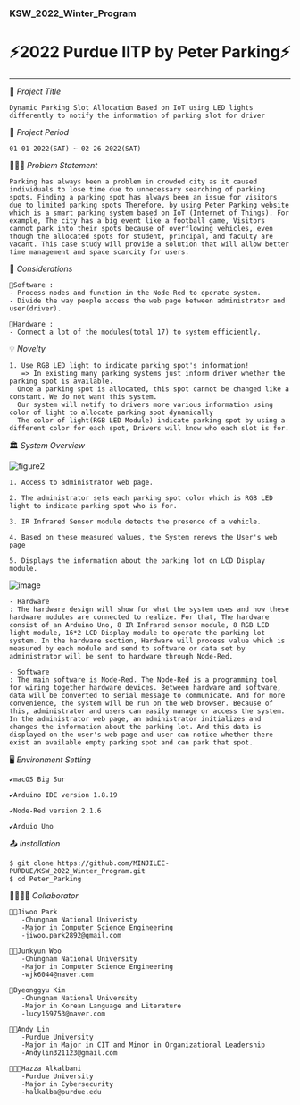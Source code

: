 ### KSW_2022_Winter_Program

# ⚡2022 Purdue IITP by Peter Parking⚡
<hr>

📑 *Project Title*
        
    Dynamic Parking Slot Allocation Based on IoT using LED lights differently to notify the information of parking slot for driver

📅 *Project Period*

    01-01-2022(SAT) ~ 02-26-2022(SAT)

🧖🏻‍♀️ *Problem Statement*
    
    Parking has always been a problem in crowded city as it caused individuals to lose time due to unnecessary searching of parking spots. Finding a parking spot has always been an issue for visitors due to limited parking spots Therefore, by using Peter Parking website which is a smart parking system based on IoT (Internet of Things). For example, The city has a big event like a football game, Visitors cannot park into their spots because of overflowing vehicles, even though the allocated spots for student, principal, and faculty are vacant. This case study will provide a solution that will allow better time management and space scarcity for users.

📖 *Considerations*

    🥕Software : 
    - Process nodes and function in the Node-Red to operate system. 
    - Divide the way people access the web page between administrator and user(driver).

    🥕Hardware :
    - Connect a lot of the modules(total 17) to system efficiently. 

💡 *Novelty*

    1. Use RGB LED light to indicate parking spot's information!
       => In existing many parking systems just inform driver whether the parking spot is available.
      Once a parking spot is allocated, this spot cannot be changed like a constant. We do not want this system.
      Our system will notify to drivers more various information using color of light to allocate parking spot dynamically
      The color of light(RGB LED Module) indicate parking spot by using a different color for each spot, Drivers will know who each slot is for.
      

🏛 *System Overview*

   ![figure2](https://user-images.githubusercontent.com/67006945/154104756-2444dc44-d852-4270-9574-9bce327d2c28.png)
    
    1. Access to administrator web page.

    2. The administrator sets each parking spot color which is RGB LED light to indicate parking spot who is for.

    3. IR Infrared Sensor module detects the presence of a vehicle.

    4. Based on these measured values, the System renews the User's web page

    5. Displays the information about the parking lot on LCD Display module.

![image](https://user-images.githubusercontent.com/67006945/154127868-5ab28a22-71df-4d40-8e55-b6d291c9ca8d.png)

    - Hardware
    : The hardware design will show for what the system uses and how these hardware modules are connected to realize. For that, The hardware consist of an Arduino Uno, 8 IR Infrared sensor module, 8 RGB LED light module, 16*2 LCD Display module to operate the parking lot system. In the hardware section, Hardware will process value which is measured by each module and send to software or data set by administrator will be sent to hardware through Node-Red.

    - Software
    : The main software is Node-Red. The Node-Red is a programming tool for wiring together hardware devices. Between hardware and software, data will be converted to serial message to communicate. And for more convenience, the system will be run on the web browser. Because of this, administrator and users can easily manage or access the system.
    In the administrator web page, an administrator initializes and changes the information about the parking lot. And this data is displayed on the user's web page and user can notice whether there exist an available empty parking spot and can park that spot.
 
🖥️ *Environment Setting*

    ✔️macOS Big Sur
    
    ✔️Arduino IDE version 1.8.19 
    
    ✔️Node-Red version 2.1.6
    
    ✔️Arduio Uno 
  
📤 *Installation*

    $ git clone https://github.com/MINJILEE-PURDUE/KSW_2022_Winter_Program.git
    $ cd Peter_Parking

👨‍👩‍👧‍👧 *Collaborator*
     
    👩‍💻Jiwoo Park
       -Chungnam National Univeristy
       -Major in Computer Science Engineering
       -jiwoo.park2892@gmail.com
       
    🎅🏻Junkyun Woo
       -Chungnam National University
       -Major in Computer Science Engineering
       -wjk6044@naver.com
      
    👰Byeonggyu Kim
       -Chungnam National University
       -Major in Korean Language and Literature
       -lucy159753@naver.com
       
    👩‍🚀Andy Lin
       -Purdue University
       -Major in Major in CIT and Minor in Organizational Leadership
       -Andylin321123@gmail.com
    
    👨🏻‍🦱Hazza Alkalbani
       -Purdue University
       -Major in Cybersecurity
       -halkalba@purdue.edu
